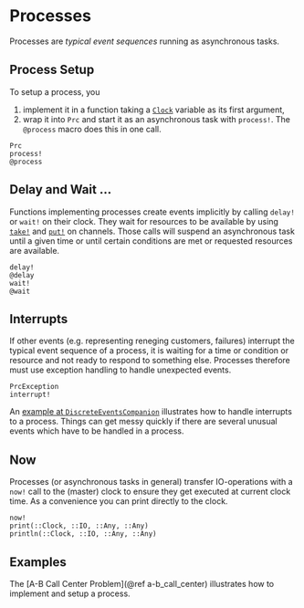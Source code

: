 # Processes

Processes are *typical event sequences* running as asynchronous tasks.

## Process Setup

To setup a process, you

1. implement it in a function taking a [`Clock`](@ref) variable as its first argument,
2. wrap it into `Prc` and start it as an asynchronous task with `process!`. The `@process` macro does this in one call.

```@docs
Prc
process!
@process
```

## Delay and Wait …

Functions implementing processes create events implicitly by calling `delay!` or `wait!` on their clock. They wait for resources to be available by using [`take!`](https://docs.julialang.org/en/v1/base/parallel/#Base.take!-Tuple{Channel}) and [`put!`](https://docs.julialang.org/en/v1/base/parallel/#Base.put!-Tuple{Channel,Any}) on  channels. Those calls will suspend an asynchronous task until a given time or until certain conditions are met or requested resources are available.

```@docs
delay!
@delay
wait!
@wait
```

## Interrupts

If other events (e.g. representing reneging customers, failures) interrupt the typical event sequence of a process, it is waiting for a time or condition or resource and not ready to respond to something else. Processes therefore must use exception handling to handle unexpected events.

```@docs
PrcException
interrupt!
```

An [example at `DiscreteEventsCompanion`](https://pbayer.github.io/DiscreteEventsCompanion.jl/dev/examples/queue_mmc_srv_fail/) illustrates how to handle interrupts to a process. Things can get messy quickly if there are several unusual events which have to be handled in a process.

## Now

Processes (or asynchronous tasks in general) transfer IO-operations with a `now!` call to the (master) clock to ensure they get executed at current clock time. As a convenience you can print directly to the clock.

```@docs
now!
print(::Clock, ::IO, ::Any, ::Any)
println(::Clock, ::IO, ::Any, ::Any)
```

## Examples

The [A-B Call Center Problem](@ref a-b_call_center) illustrates how to implement and setup a process. 
